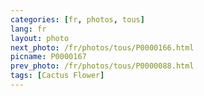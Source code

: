 ```yaml
---
categories: [fr, photos, tous]
lang: fr
layout: photo
next_photo: /fr/photos/tous/P0000166.html
picname: P0000167
prev_photo: /fr/photos/tous/P0000088.html
tags: [Cactus Flower]
---
```

